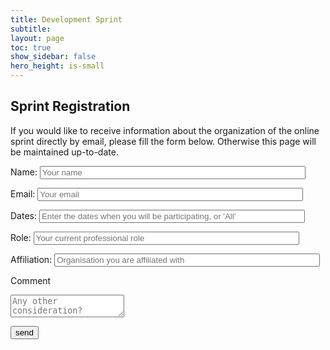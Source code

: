 ```yaml
---
title: Development Sprint
subtitle:
layout: page
toc: true
show_sidebar: false
hero_height: is-small
---
```


## Sprint Registration

If you would like to receive information about the organization of the online
sprint directly by email, please fill the form below.
Otherwise this page will be maintained up-to-date.

<form name="input" method="POST" action="https://formspree.io/nilearn.events@gmail.com">
  <p>Name: <input type="text" name="Name" placeholder="Your name" size="50"></p>
  <p>Email: <input type="email" name="_replyto" placeholder="Your email" size="50"></p>
  <p>Dates: <input type="text" name="participation_dates" placeholder="Enter the dates when you will be participating, or 'All'" size="50"></p>
  <p>Role: <input type="text" name="Role" placeholder="Your current professional role" size="50"></p>
  <p>Affiliation: <input type="text" name="Affiliation" placeholder="Organisation you are affiliated with" size="50"></p>
  <p>Comment</p>
  <textarea name="message" placeholder="Any other consideration?"></textarea>
  <p><input type="submit" value="send" size="80"></p>
</form>